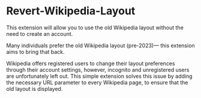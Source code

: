 # Revert-Wikipedia-Layout

This extension will allow you to use the old Wikipedia layout without the need to create an account.

Many individuals prefer the old Wikipedia layout (pre-2023)— this extension aims to bring that back.

Wikipedia offers registered users to change their layout preferences through their account settings, however, incognito and unregistered users are unfortunately left out. This simple extension solves this issue by adding the necessary URL parameter to every Wikipedia page, to ensure that the old layout is displayed.
